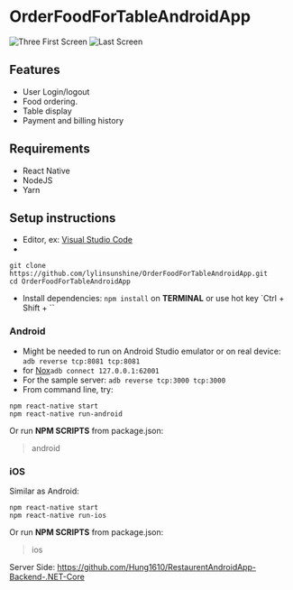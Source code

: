 # OrderFoodForTableAndroidApp

![Three First Screen](https://user-images.githubusercontent.com/49482201/71168625-c178ba00-2289-11ea-8899-67267a2a9f13.png?fbclid=IwAR30JZbX37cdVCAmEw8rQ-S6MVoIffRwxr3y23iEqRkaG6Dp1o5-XGnYlEw)
![Last Screen](https://user-images.githubusercontent.com/49482201/70845913-c226e000-1e86-11ea-93dd-47dd106a18bf.png)

## Features
- User Login/logout
- Food ordering.
- Table display
- Payment and billing history

## Requirements
- React Native
- NodeJS
- Yarn

## Setup instructions
* Editor, ex: [Visual Studio Code](https://code.visualstudio.com/)
* 
```
git clone https://github.com/lylinsunshine/OrderFoodForTableAndroidApp.git
cd OrderFoodForTableAndroidApp
```
* Install dependencies: `npm install` on **TERMINAL** or use hot key `Ctrl + Shift + ``

### Android

* Might be needed to run on Android Studio emulator or on real device: `adb reverse tcp:8081 tcp:8081`
* for [Nox](https://vn.bignox.com/)`adb connect 127.0.0.1:62001` 
* For the sample server: `adb reverse tcp:3000 tcp:3000`
* From command line, try:
```
npm react-native start
npm react-native run-android
```
Or run **NPM SCRIPTS** from package.json: 
> android

### iOS
Similar as Android:
```
npm react-native start
npm react-native run-ios
```
Or run **NPM SCRIPTS** from package.json:
> ios

Server Side: https://github.com/Hung1610/RestaurentAndroidApp-Backend-.NET-Core

